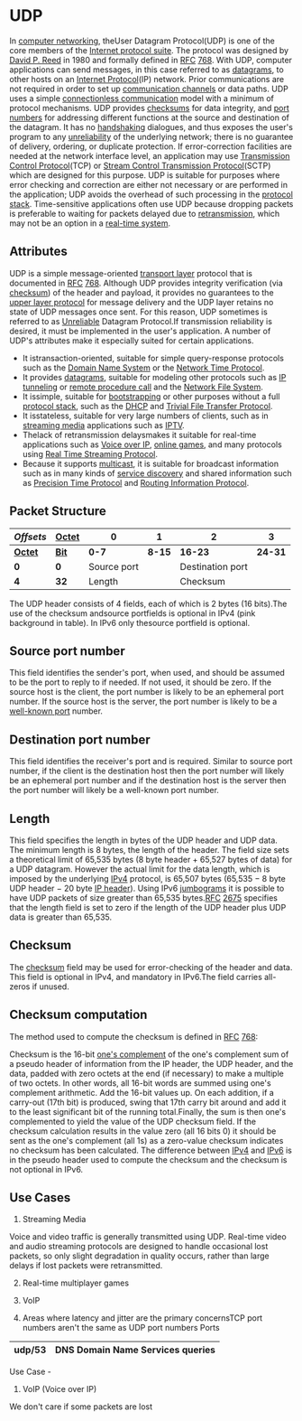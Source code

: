 # UDP

In [computer networking](https://en.wikipedia.org/wiki/Computer_network), theUser Datagram Protocol(UDP) is one of the core members of the [Internet protocol suite](https://en.wikipedia.org/wiki/Internet_protocol_suite). The protocol was designed by [David P. Reed](https://en.wikipedia.org/wiki/David_P._Reed) in 1980 and formally defined in [RFC](https://en.wikipedia.org/wiki/Request_for_Comments_(identifier)) [768](https://tools.ietf.org/html/rfc768). With UDP, computer applications can send messages, in this case referred to as [datagrams](https://en.wikipedia.org/wiki/Datagram), to other hosts on an [Internet Protocol](https://en.wikipedia.org/wiki/Internet_Protocol)(IP) network. Prior communications are not required in order to set up [communication channels](https://en.wikipedia.org/wiki/Communication_channel) or data paths.
UDP uses a simple [connectionless communication](https://en.wikipedia.org/wiki/Connectionless_communication) model with a minimum of protocol mechanisms. UDP provides [checksums](https://en.wikipedia.org/wiki/Checksum) for data integrity, and [port numbers](https://en.wikipedia.org/wiki/Port_numbers) for addressing different functions at the source and destination of the datagram. It has no [handshaking](https://en.wikipedia.org/wiki/Handshaking) dialogues, and thus exposes the user's program to any [unreliability](https://en.wikipedia.org/wiki/Reliability_(computer_networking)) of the underlying network; there is no guarantee of delivery, ordering, or duplicate protection. If error-correction facilities are needed at the network interface level, an application may use [Transmission Control Protocol](https://en.wikipedia.org/wiki/Transmission_Control_Protocol)(TCP) or [Stream Control Transmission Protocol](https://en.wikipedia.org/wiki/Stream_Control_Transmission_Protocol)(SCTP) which are designed for this purpose.
UDP is suitable for purposes where error checking and correction are either not necessary or are performed in the application; UDP avoids the overhead of such processing in the [protocol stack](https://en.wikipedia.org/wiki/Protocol_stack). Time-sensitive applications often use UDP because dropping packets is preferable to waiting for packets delayed due to [retransmission](https://en.wikipedia.org/wiki/Retransmission_(data_networks)), which may not be an option in a [real-time system](https://en.wikipedia.org/wiki/Real-time_system).

## Attributes

UDP is a simple message-oriented [transport layer](https://en.wikipedia.org/wiki/Transport_layer) protocol that is documented in [RFC](https://en.wikipedia.org/wiki/Request_for_Comments_(identifier)) [768](https://tools.ietf.org/html/rfc768). Although UDP provides integrity verification (via [checksum](https://en.wikipedia.org/wiki/Checksum)) of the header and payload, it provides no guarantees to the [upper layer protocol](https://en.wikipedia.org/wiki/Upper_layer_protocol) for message delivery and the UDP layer retains no state of UDP messages once sent. For this reason, UDP sometimes is referred to as [Unreliable](https://en.wikipedia.org/wiki/Reliability_(computer_networking)) Datagram Protocol.If transmission reliability is desired, it must be implemented in the user's application.
A number of UDP's attributes make it especially suited for certain applications.

- It istransaction-oriented, suitable for simple query-response protocols such as the [Domain Name System](https://en.wikipedia.org/wiki/Domain_Name_System) or the [Network Time Protocol](https://en.wikipedia.org/wiki/Network_Time_Protocol).
- It provides [datagrams](https://en.wikipedia.org/wiki/Datagram), suitable for modeling other protocols such as [IP tunneling](https://en.wikipedia.org/wiki/IP_tunneling) or [remote procedure call](https://en.wikipedia.org/wiki/Remote_procedure_call) and the [Network File System](https://en.wikipedia.org/wiki/Network_File_System).
- It issimple, suitable for [bootstrapping](https://en.wikipedia.org/wiki/Bootstrapping) or other purposes without a full [protocol stack](https://en.wikipedia.org/wiki/Protocol_stack), such as the [DHCP](https://en.wikipedia.org/wiki/Dynamic_Host_Configuration_Protocol) and [Trivial File Transfer Protocol](https://en.wikipedia.org/wiki/Trivial_File_Transfer_Protocol).
- It isstateless, suitable for very large numbers of clients, such as in [streaming media](https://en.wikipedia.org/wiki/Streaming_media) applications such as [IPTV](https://en.wikipedia.org/wiki/IPTV).
- Thelack of retransmission delaysmakes it suitable for real-time applications such as [Voice over IP](https://en.wikipedia.org/wiki/Voice_over_IP), [online games](https://en.wikipedia.org/wiki/Online_games), and many protocols using [Real Time Streaming Protocol](https://en.wikipedia.org/wiki/Real_Time_Streaming_Protocol).
- Because it supports [multicast](https://en.wikipedia.org/wiki/Multicast), it is suitable for broadcast information such as in many kinds of [service discovery](https://en.wikipedia.org/wiki/Service_discovery) and shared information such as [Precision Time Protocol](https://en.wikipedia.org/wiki/Precision_Time_Protocol) and [Routing Information Protocol](https://en.wikipedia.org/wiki/Routing_Information_Protocol).

## Packet Structure

| ***Offsets***                                                | [**Octet**](https://en.wikipedia.org/wiki/Octet_(computing)) | **0**       | **1**     | **2**            | **3**     |
|-----------|-----------|--------------|-----------|------------------|---------|
| [**Octet**](https://en.wikipedia.org/wiki/Octet_(computing)) | [**Bit**](https://en.wikipedia.org/wiki/Bit)                 | **0-7**    | **8-15** | **16-23**        | **24-31** |
| **0**                                                        | **0**                                                       | Source port |          | Destination port |          |
| **4**                                                        | **32**                                                       | Length      |          | Checksum         |          |

The UDP header consists of 4 fields, each of which is 2 bytes (16 bits).The use of the checksum andsource portfields is optional in IPv4 (pink background in table). In IPv6 only thesource portfield is optional.

## Source port number

This field identifies the sender's port, when used, and should be assumed to be the port to reply to if needed. If not used, it should be zero. If the source host is the client, the port number is likely to be an ephemeral port number. If the source host is the server, the port number is likely to be a [well-known port](https://en.wikipedia.org/wiki/Well-known_port) number.

## Destination port number

This field identifies the receiver's port and is required. Similar to source port number, if the client is the destination host then the port number will likely be an ephemeral port number and if the destination host is the server then the port number will likely be a well-known port number.

## Length

This field specifies the length in bytes of the UDP header and UDP data. The minimum length is 8 bytes, the length of the header. The field size sets a theoretical limit of 65,535 bytes (8 byte header + 65,527 bytes of data) for a UDP datagram. However the actual limit for the data length, which is imposed by the underlying [IPv4](https://en.wikipedia.org/wiki/IPv4) protocol, is 65,507 bytes (65,535 − 8 byte UDP header − 20 byte [IP header](https://en.wikipedia.org/wiki/IPv4_header)).
Using IPv6 [jumbograms](https://en.wikipedia.org/wiki/Jumbogram) it is possible to have UDP packets of size greater than 65,535 bytes.[RFC](https://en.wikipedia.org/wiki/Request_for_Comments_(identifier)) [2675](https://tools.ietf.org/html/rfc2675) specifies that the length field is set to zero if the length of the UDP header plus UDP data is greater than 65,535.

## Checksum

The [checksum](https://en.wikipedia.org/wiki/Checksum) field may be used for error-checking of the header and data. This field is optional in IPv4, and mandatory in IPv6.The field carries all-zeros if unused.

## Checksum computation

The method used to compute the checksum is defined in [RFC](https://en.wikipedia.org/wiki/Request_for_Comments_(identifier)) [768](https://tools.ietf.org/html/rfc768):

Checksum is the 16-bit [one's complement](https://en.wikipedia.org/wiki/One%27s_complement) of the one's complement sum of a pseudo header of information from the IP header, the UDP header, and the data, padded with zero octets at the end (if necessary) to make a multiple of two octets.
In other words, all 16-bit words are summed using one's complement arithmetic. Add the 16-bit values up. On each addition, if a carry-out (17th bit) is produced, swing that 17th carry bit around and add it to the least significant bit of the running total.Finally, the sum is then one's complemented to yield the value of the UDP checksum field.
If the checksum calculation results in the value zero (all 16 bits 0) it should be sent as the one's complement (all 1s) as a zero-value checksum indicates no checksum has been calculated.
The difference between [IPv4](https://en.wikipedia.org/wiki/IPv4) and [IPv6](https://en.wikipedia.org/wiki/IPv6) is in the pseudo header used to compute the checksum and the checksum is not optional in IPv6.

## Use Cases

1. Streaming Media

Voice and video traffic is generally transmitted using UDP. Real-time video and audio streaming protocols are designed to handle occasional lost packets, so only slight degradation in quality occurs, rather than large delays if lost packets were retransmitted.

2. Real-time multiplayer games

3. VoIP

4. Areas where latency and jitter are the primary concernsTCP port numbers aren't the same as UDP port numbers
Ports

| udp/53 | DNS Domain Name Services queries |
|--------|----------------------------------|
Use Case -

1. VoIP (Voice over IP)

We don't care if some packets are lost
